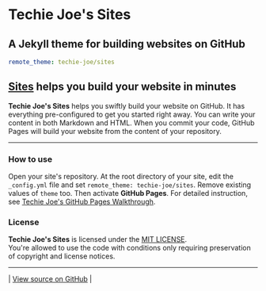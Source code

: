 # Techie Joe's Sites

A Jekyll theme for building websites on GitHub
---

```yml
remote_theme: techie-joe/sites
```

[Sites](website) helps you build your website in minutes
---

**Techie Joe's Sites** helps you swiftly build your website on GitHub. It has everything pre-configured to get you started right away. You can write your content in both Markdown and HTML. When you commit your code, GitHub Pages will build your website from the content of your repository.

---

### How to use

Open your site's repository. At the root directory of your site, edit the `_config.yml` file and set `remote_theme: techie-joe/sites`. Remove existing values of `theme` too. Then activate **GitHub Pages**. For detailed instruction, see [Techie Joe's GitHub Pages Walkthrough](https://techie-joe.github.io/library/github-pages/).

### License

**Techie Joe's Sites** is licensed under the [MIT LICENSE](//github.com/techie-joe/sites/blob/main/LICENSE).  
You're allowed to use the code with conditions only requiring preservation of copyright and license notices.

---

| [View source on GitHub](source) |

[website]: //techie-joe.github.io/sites/ "Techie Joe's Sites"
[source]: //github.com/techie-joe/sites "Repository of Techie Joe's Sites"
